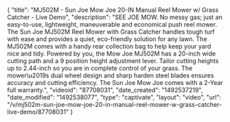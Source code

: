 {
    "title": "MJ502M - Sun Joe Mow Joe 20-IN Manual Reel Mower w\/ Grass Catcher - Live Demo",
    "description": "SEE JOE MOW. No messy gas; just an easy-to-use, lightweight, maneuverable and economical push reel mower. The Sun Joe MJ502M Reel Mower with Grass Catcher handles tough turf with ease and provides a quiet, eco-friendly solution for any lawn. The MJ502M comes with a handy rear collection bag to help keep your yard nice and tidy. Powered by you, the Mow Joe MJ502M has a 20-inch wide cutting path and a 9 position height adjustment lever. Tailor cutting heights up to 2.44-inch so you are in complete control of your grass. The mower\u2019s dual wheel design and sharp harden steel blades ensures accuracy and cutting efficiency. The Sun Joe Mow Joe comes with a 2-Year full warranty.",
    "videoid": "87708031",
    "date_created": "1492537219",
    "date_modified": "1492538077",
    "type": "captivate",
    "layout": "video",
    "url": "\/v\/mj502m-sun-joe-mow-joe-20-in-manual-reel-mower-w-grass-catcher-live-demo\/87708031"
}